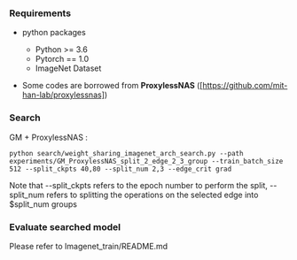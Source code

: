 ### Requirements
* python packages
    * Python >= 3.6
    * Pytorch == 1.0
    * ImageNet Dataset

* Some codes are borrowed from **ProxylessNAS** ([https://github.com/mit-han-lab/proxylessnas]) 


### Search
GM + ProxylessNAS :
```shell
python search/weight_sharing_imagenet_arch_search.py --path experiments/GM_ProxylessNAS_split_2_edge_2_3_group --train_batch_size 512 --split_ckpts 40,80 --split_num 2,3 --edge_crit grad
```
Note that --split_ckpts refers to the epoch number to perform the split, --split_num refers to splitting the operations on the selected edge into $split_num groups

### Evaluate searched model
Please refer to Imagenet_train/README.md








